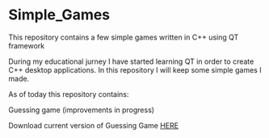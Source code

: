 # Simple_Games
This repository contains a few simple games written in C++ using QT framework

During my educational jurney I have started learning QT in order to create C++ desktop applications. In this repository I will keep some simple games I made.

As of today this repository contains:

Guessing game (improvements in progress)

Download current version of Guessing Game [HERE](https://github.com/AdrianSuliga/Simple_Games/releases/tag/guessing_game_7)
